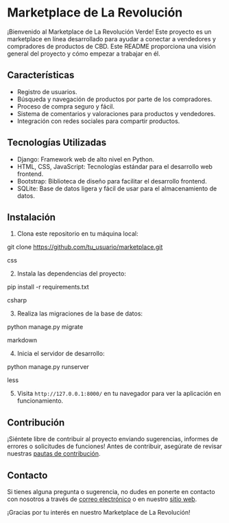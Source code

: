 # Marketplace de La Revolución

¡Bienvenido al Marketplace de La Revolución Verde! Este proyecto es un marketplace en línea desarrollado para ayudar a conectar a vendedores y compradores de productos de CBD. Este README proporciona una visión general del proyecto y cómo empezar a trabajar en él.

## Características

- Registro de usuarios.
- Búsqueda y navegación de productos por parte de los compradores.
- Proceso de compra seguro y fácil.
- Sistema de comentarios y valoraciones para productos y vendedores.
- Integración con redes sociales para compartir productos.

## Tecnologías Utilizadas

- Django: Framework web de alto nivel en Python.
- HTML, CSS, JavaScript: Tecnologías estándar para el desarrollo web frontend.
- Bootstrap: Biblioteca de diseño para facilitar el desarrollo frontend.
- SQLite: Base de datos ligera y fácil de usar para el almacenamiento de datos.

## Instalación

1. Clona este repositorio en tu máquina local:

git clone https://github.com/tu_usuario/marketplace.git

css


2. Instala las dependencias del proyecto:

pip install -r requirements.txt

csharp


3. Realiza las migraciones de la base de datos:

python manage.py migrate

markdown


4. Inicia el servidor de desarrollo:

python manage.py runserver

less


5. Visita `http://127.0.0.1:8000/` en tu navegador para ver la aplicación en funcionamiento.

## Contribución

¡Siéntete libre de contribuir al proyecto enviando sugerencias, informes de errores o solicitudes de funciones! Antes de contribuir, asegúrate de revisar nuestras [pautas de contribución](CONTRIBUTING.md).

## Contacto

Si tienes alguna pregunta o sugerencia, no dudes en ponerte en contacto con nosotros a través de [correo electrónico](mailto:contacto@larevolucion.com) o en nuestro [sitio web](https://www.larevolucion.com/contacto).

¡Gracias por tu interés en nuestro Marketplace de La Revolución!

